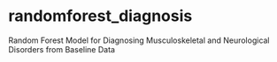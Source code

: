 # randomforest_diagnosis
Random Forest Model for Diagnosing Musculoskeletal and Neurological Disorders from Baseline Data

